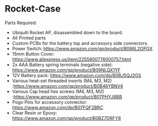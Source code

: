 # Rocket-Case

Parts Required:

- Ubiquiti Rocket AP, disassembled down to the board.
- All Printed parts
- Custom PCBs for the battery top and accessory side connectors.
- Power Switch: https://www.amazon.com/gp/product/B086L2GPGX
- 15mm Button Cover: https://www.aliexpress.us/item/2255800776000757.html
- 2x AAA Battery spring terminals (negative side): https://www.amazon.com/gp/product/B09NLQX1YF
- 12V Battery pack: https://www.amazon.com/dp/B0BJ5QJ2GS
- Various heat-set threaded inserts (M4, M3, M2) :https://www.amazon.com/gp/product/B0B46YBNV4
- Various Cap head hex screws (M4, M3, M2) :https://www.amazon.com/gp/product/B07PHYJ8BB
- Pogo Pins for accessory connector: https://www.amazon.com/dp/B07FQF2BRC
- Clear Resin or Epoxy: https://www.amazon.com/gp/product/B0BZ7DRFY8
